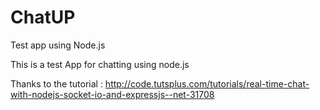 ChatUP
======

Test app using Node.js

This is a test App for chatting using node.js

Thanks to the tutorial : http://code.tutsplus.com/tutorials/real-time-chat-with-nodejs-socket-io-and-expressjs--net-31708
